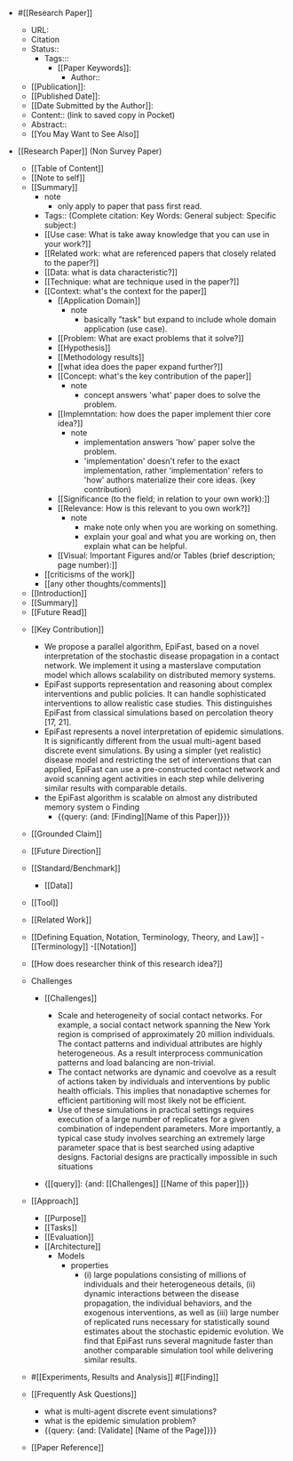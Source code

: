 *  #[[Research Paper]]
    - URL:
    - Citation
    - Status::
        - Tags::: 
            - [[Paper Keywords]]: 
                - Author::
    - [[Publication]]:
    - [[Published Date]]:
    - [[Date Submitted by the Author]]:
    - Content:: (link to saved copy in Pocket)
    - Abstract::
    - [[You May Want to See Also]]

* [[Research Paper]] (Non Survey Paper)
    - [[Table of Content]]
    - [[Note to self]]
    - [[Summary]]
        * note 
            * only apply to paper that pass first read.
        * Tags:: (Complete citation: Key Words: General subject: Specific subject:)
        * [[Use case: What is take away knowledge that you can use in your work?]]
        * [[Related work: what are referenced papers that closely related to the paper?]]
        * [[Data: what is data characteristic?]]
        * [[Technique: what are technique used in the paper?]] 
        * [[Context: what's the context for the paper]]
            * [[Application Domain]]
                * note
                    * basically "task" but expand to include whole domain application (use case).
            * [[Problem: What are exact problems that it solve?]]
            * [[Hypothesis]]
            * [[Methodology results]]
            * [[what idea does the paper expand further?]]
            * [[Concept: what's the key contribution of the paper]]
                * note 
                    * concept answers 'what' paper does to solve the problem.
            * [[Implemntation: how does the paper implement thier core idea?]]
                * note
                    * implementation answers 'how' paper solve the problem.
                    * 'implementation' doesn't refer to the exact implementation, rather 'implementation' refers to 'how' authors materialize their core ideas. (key contribution)
            * [[Significance (to the field; in relation to your own work):]]
            * [[Relevance: How is this relevant to you own work?]]
                * note
                    * make note only when you are working on something.
                    * explain your goal and what you are working on, then explain what can be helpful.
            * [[Visual: Important Figures and/or Tables (brief description; page number):]]
        * [[criticisms of the work]]
        * [[any other thoughts/comments]]
    - [[Introduction]]
    - [[Summary]]
    * [[Future Read]]
    - [[Key Contribution]]
        * We propose a parallel algorithm, EpiFast, based
        on a novel interpretation of the stochastic disease propagation in a contact network. We implement it using a masterslave computation model which allows scalability on distributed memory systems.
        * EpiFast supports representation and reasoning
        about complex interventions and public policies. It can handle sophisticated interventions to allow realistic case studies.
        This distinguishes EpiFast from classical simulations based
        on percolation theory [17, 21].
        * EpiFast represents a novel
        interpretation of epidemic simulations. It is significantly different from the usual multi-agent based discrete event simulations. By using a simpler (yet realistic) disease model and
        restricting the set of interventions that can applied, EpiFast
        can use a pre-constructed contact network and avoid scanning agent activities in each step while delivering similar
        results with comparable details.
        * the EpiFast algorithm is scalable on almost any
        distributed memory system
        o Finding
            - {{query: {and: [Finding][Name of this Paper]}}}

    - [[Grounded Claim]] 
    - [[Future Direction]]
    - [[Standard/Benchmark]]
        - [[Data]]
    - [[Tool]]
    - [[Related Work]]
    - [[Defining Equation, Notation, Terminology, Theory, and Law]]
        -[[Terminology]]
            -[[Notation]]    
    - [[How does researcher think of this research idea?]]
    - Challenges
        - [[Challenges]]
            
            *  Scale and heterogeneity of social contact networks. For
            example, a social contact network spanning the New
            York region is comprised of approximately 20 million
            individuals. The contact patterns and individual attributes are highly heterogeneous. As a result interprocess communication patterns and load balancing
            are non-trivial.
            * The contact networks are dynamic and coevolve as a
            result of actions taken by individuals and interventions by public health officials. This implies that nonadaptive schemes for efficient partitioning will most
            likely not be efficient.
            * Use of these simulations in practical settings requires
            execution of a large number of replicates for a given
            combination of independent parameters. More importantly, a typical case study involves searching an extremely large parameter space that is best searched
            using adaptive designs. Factorial designs are practically impossible in such situations
        -  {[[query]]: {and: [[Challenges]] [[Name of this paper]]}}
    - [[Approach]]
        - [[Purpose]]
        - [[Tasks]]
        - [[Evaluation]]
        - [[Architecture]]
            * Models 
                * properties 
                    *  (i) large populations consisting of millions of individuals and their heterogeneous details, (ii) dynamic interactions between the disease propagation, the individual
                    behaviors, and the exogenous interventions, as well as (iii)
                    large number of replicated runs necessary for statistically
                    sound estimates about the stochastic epidemic evolution.
                    We find that EpiFast runs several magnitude faster than
                    another comparable simulation tool while delivering similar
                    results.
    - #[[Experiments, Results and Analysis]] #[[Finding]]
    - [[Frequently Ask Questions]]
        * what is multi-agent discrete event simulations?
        * what is the epidemic simulation problem?
        - {{query: {and: [Validate] [Name of the Page]}}}
    - [[Paper Reference]]

